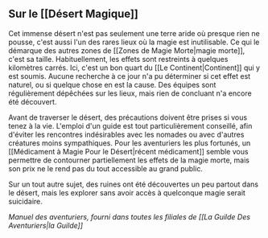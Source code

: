 ## __Sur le [[Désert Magique]]__

Cet immense désert n'est pas seulement une terre aride où presque rien ne pousse, c'est aussi l'un des rares lieux où la magie est inutilisable. Ce qui le démarque des autres zones de [[Zones de Magie Morte|magie morte]], c'est sa taille. Habituellement, les effets sont restreints à quelques kilomètres carrés. Ici, c'est un bon quart du [[Le Continent|Continent]] qui y est soumis. Aucune recherche à ce jour n'a pu déterminer si cet effet est naturel, ou si quelque chose en est la cause. Des équipes sont régulièrement dépêchées sur les lieux, mais rien de concluant n'a encore été découvert.

Avant de traverser le désert, des précautions doivent être prises si vous tenez à la vie. L'emploi d'un guide est tout particulièrement conseillé, afin d'éviter les rencontres indésirables avec les nomades ou avec d'autres créatures moins sympathiques. Pour les aventuriers les plus fortunés, un [[Médicament à Magie Pour le Désert|récent médicament]] semble vous permettre de contourner partiellement les effets de la magie morte, mais son prix ne le rend pas du tout accessible au grand public.

Sur un tout autre sujet, des ruines ont été découvertes un peu partout dans le désert, mais les explorer sans avoir accès à quelconque magie serait suicidaire.

*Manuel des aventuriers, fourni dans toutes les filiales de [[La Guilde Des Aventuriers|la Guilde]]*